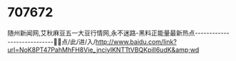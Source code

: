 # 707672
随州新闻网,艾秋麻豆五一大豆行情网,永不迷路-黑料正能量最新热点----------------------------🧵🧵点/此/进/入/http://www.baidu.com/link?url=NoK8PT47PahMhFH8Vie_jnciyIKNTTtVBQKpill6udK&amp;wd
